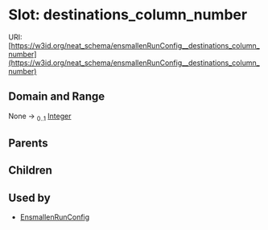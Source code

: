 
# Slot: destinations_column_number




URI: [https://w3id.org/neat_schema/ensmallenRunConfig__destinations_column_number](https://w3id.org/neat_schema/ensmallenRunConfig__destinations_column_number)


## Domain and Range

None &#8594;  <sub>0..1</sub> [Integer](types/Integer.md)

## Parents


## Children


## Used by

 * [EnsmallenRunConfig](EnsmallenRunConfig.md)

